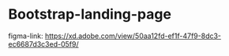 # Bootstrap-landing-page

figma-link: https://xd.adobe.com/view/50aa12fd-ef1f-47f9-8dc3-ec6687d3c3ed-05f9/
